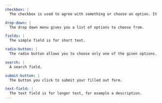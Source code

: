 ```yaml
---
checkbox: |
  The checkbox is used to agree with something or choose an option. It allows you to choose more than one option.

drop-down: |
  The drop down menu gives you a list of options to choose from.

fields: |
  The simple field is for short text.

radio-button: |
  The radio button allows you to choose only one of the given options.

search: |
  A search field.

submit-button: |
  The button you click to submit your filled out form.

text-field: |
  The text field is for longer text, for example a description.
---
```

